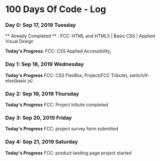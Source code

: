 # 100 Days Of Code - Log

### Day 0: Sep 17, 2019 Tuesday
** Already Completed ** : FCC: HTML and HTML5 | Basic CSS | Applied Visual Design 

**Today's Progress**: FCC: CSS Applied Accessibility, 

### Day 1: Sep 18, 2019 Wednesday
**Today's Progress** FCC: CSS FlexBox, Project(FCC Tribute), switch/if-else(basic js) 

### Day 2: Sep 19, 2019 Thursday
**Today's Progress** FCC:  Project tribute completed

### Day 3: Sep 20, 2019 Friday
**Today's Progress** FCC: project survey form submitted

### Day 4: Sep 21, 2019 Saturday
**Today's Progress** FCC: product landing page project started


